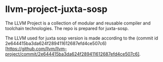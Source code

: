 # llvm-project-juxta-sosp
The LLVM Project is a collection of modular and reusable compiler and toolchain technologies. The repo is prepared for juxta-sosp.

The LLVM used for juxta sosp version is made according to the (commit id 2e644415ba3da624f289411612687efd4ce507c6)[https://github.com/llvm/llvm-project/commit/2e644415ba3da624f289411612687efd4ce507c6].
